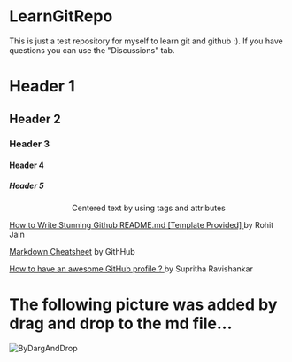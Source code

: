 # LearnGitRepo
This is just a test repository for myself to learn git and github :). If you have questions you can use the "Discussions" tab.

# Header 1
## Header 2
### Header 3
#### Header 4
##### Header 5
<p align="center">Centered text by using tags and attributes</p>

[How to Write Stunning Github README.md [Template Provided] ](https://dev.to/rohit19060/how-to-write-stunning-github-readme-md-template-provided-5b09) by Rohit Jain

[Markdown Cheatsheet](https://github.com/adam-p/markdown-here/wiki/Markdown-Cheatsheet) by GithHub

[How to have an awesome GitHub profile ? ](https://dev.to/supritha/how-to-have-an-awesome-github-profile-1969) by Supritha Ravishankar

# The following picture was added by drag and drop to the md file...

![ByDargAndDrop](https://user-images.githubusercontent.com/17119474/128820935-fa93d0d8-aa8e-49e6-8e5b-0eb293c2b238.png)

